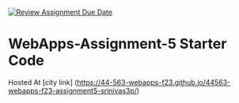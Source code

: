 [![Review Assignment Due Date](https://classroom.github.com/assets/deadline-readme-button-24ddc0f5d75046c5622901739e7c5dd533143b0c8e959d652212380cedb1ea36.svg)](https://classroom.github.com/a/7kKA03Up)
# WebApps-Assignment-5 Starter Code
Hosted At [city link] (https://44-563-webapps-f23.github.io/44563-webapps-f23-assignment5-srinivas3p/)